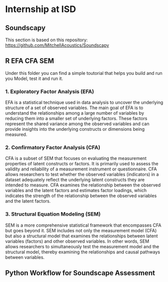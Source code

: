 # Internship at ISD

## Soundscapy 
This section is based on this repository: https://github.com/MitchellAcoustics/Soundscapy

## R EFA CFA SEM

Under this folder you can find a simple toutorial that helps you build and run you Model, test it and run it.

### 1. Exploratory Factor Analysis (EFA)
EFA is a statistical technique used in data analysis to uncover the underlying structure of a set 
of observed variables. The main goal of EFA is to understand the relationships among a large 
number of variables by reducing them into a smaller set of underlying factors. These factors 
represent the shared variance among the observed variables and can provide insights into the 
underlying constructs or dimensions being measured.

### 2. Confirmatory Factor Analysis (CFA)
CFA is a subset of SEM that focuses on evaluating the measurement properties of latent 
constructs or factors. It is primarily used to assess the validity and reliability of a 
measurement instrument or questionnaire. CFA allows researchers to test whether the 
observed variables (indicators) in a dataset adequately reflect the underlying latent constructs 
they are intended to measure. CFA examines the relationship between the observed variables
and the latent factors and estimates factor loadings, which indicates the strength of the 
relationship between the observed variables and the latent factors.

### 3. Structural Equation Modeling (SEM)
SEM is a more comprehensive statistical framework that encompasses CFA but goes beyond 
it. SEM includes not only the measurement model (CFA) but also a structural model that 
examines the relationships between latent variables (factors) and other observed variables. In 
other words, SEM allows researchers to simultaneously test the measurement model and the 
structural model, thereby examining the relationships and causal pathways between variables.

## Python Workflow for Soundscape Assessment


